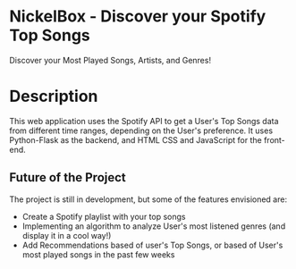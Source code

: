 # NickelBox - Discover your Spotify Top Songs
Discover your Most Played Songs, Artists, and Genres!


# Description
This web application uses the Spotify API to get a User's Top Songs data from different time ranges, depending on the User's preference.
It uses Python-Flask as the backend, and HTML CSS and JavaScript for the front-end.


## Future of the Project
The project is still in development, but some of the features envisioned are:

- Create a Spotify playlist with your top songs
- Implementing an algorithm to analyze User's most listened genres (and display it in a cool way!)
- Add Recommendations based of user's Top Songs, or based of User's most played songs in the past few weeks
